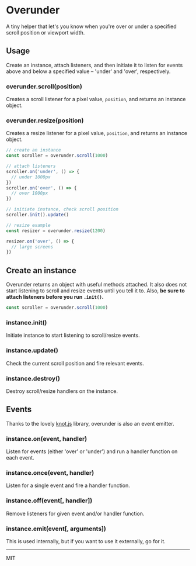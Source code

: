 # Overunder
A tiny helper that let's you know when you're over or under a specified scroll position or viewport width.

## Usage 
Create an instance, attach listeners, and then initiate it to listen for events above and below a specified value – 'under' and 'over', respectively.

### overunder.scroll(position)
Creates a scroll listener for a pixel value, `position`, and returns an instance object.

### overunder.resize(position)
Creates a resize listener for a pixel value, `position`, and returns an instance object.

```javascript
// create an instance
const scroller = overunder.scroll(1000)

// attach listeners
scroller.on('under', () => {
  // under 1000px
})
scroller.on('over', () => {
  // over 1000px
})

// initiate instance, check scroll position
scroller.init().update()
```
```javascript
// resize example
const resizer = overunder.resize(1200)

resizer.on('over', () => {
  // large screens
})
```

## Create an instance
Overunder returns an object with useful methods attached. It also does not start listening to scroll and resize events until you tell it to. Also, **be sure to attach listeners before you run `.init()`.**

```javascript
const scroller = overunder.scroll(1000)
```
### instance.init()
Initiate instance to start listening to scroll/resize events.

### instance.update()
Check the current scroll position and fire relevant events.

### instance.destroy()
Destroy scroll/resize handlers on the instance.

## Events
Thanks to the lovely [knot.js](https://github.com/callmecavs/knot.js) library, overunder is also an event emitter.

### instance.on(event, handler)
Listen for events (either 'over' or 'under') and run a handler function on each event.

### instance.once(event, handler)
Listen for a single event and fire a handler function.

### instance.off(event[, handler])
Remove listeners for given event and/or handler function.

### instance.emit(event[, arguments])
This is used internally, but if you want to use it externally, go for it.

* * *
MIT
